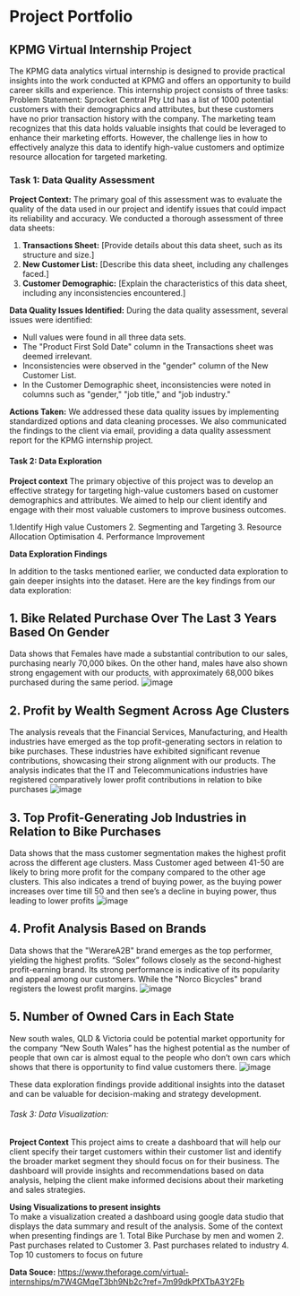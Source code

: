 # Project Portfolio

## KPMG Virtual Internship Project

The KPMG data analytics virtual internship is designed to provide practical insights into the work conducted at KPMG and offers an opportunity to build career skills and experience. This internship project consists of three tasks:
Problem Statement:
                      Sprocket Central Pty Ltd has a list of 1000 potential customers with their demographics and attributes, but these customers have no prior transaction history with the company. The marketing team recognizes that this data holds valuable insights that could be leveraged to enhance their marketing efforts. 
However, the challenge lies in how to effectively analyze this data to identify high-value customers and optimize resource allocation for targeted marketing.


### Task 1: Data Quality Assessment

**Project Context:**
The primary goal of this assessment was to evaluate the quality of the data used in our project and identify issues that could impact its reliability and accuracy. We conducted a thorough assessment of three data sheets:

1. **Transactions Sheet:** [Provide details about this data sheet, such as its structure and size.]
2. **New Customer List:** [Describe this data sheet, including any challenges faced.]
3. **Customer Demographic:** [Explain the characteristics of this data sheet, including any inconsistencies encountered.]

**Data Quality Issues Identified:**
During the data quality assessment, several issues were identified:

- Null values were found in all three data sets.
- The "Product First Sold Date" column in the Transactions sheet was deemed irrelevant.
- Inconsistencies were observed in the "gender" column of the New Customer List.
- In the Customer Demographic sheet, inconsistencies were noted in columns such as "gender," "job title," and "job industry."

**Actions Taken:**
We addressed these data quality issues by implementing standardized options and data cleaning processes. We also communicated the findings to the client via email, providing a data quality assessment report for the KPMG internship project.

#### Task 2: Data Exploration

**Project context**
The primary objective of this project was to develop an effective strategy for targeting high-value customers based on customer demographics and attributes. We aimed to help our client identify and engage with their most valuable customers to improve business outcomes.

1.Identify High value Customers
2. Segmenting and Targeting
3. Resource Allocation Optimisation
4. Performance Improvement

**Data Exploration Findings**

In addition to the tasks mentioned earlier, we conducted data exploration to gain deeper insights into the dataset. Here are the key findings from our data exploration:

## 1. Bike Related Purchase Over The Last 3 Years Based On Gender
Data shows that Females have made a substantial contribution to our sales, purchasing nearly 70,000 bikes. 
On the other hand, males have also shown strong engagement with our products, with approximately 68,000 bikes purchased during the same period.
![image](https://github.com/Gunavazhagi/project_portfolio/assets/145430936/3ec9b064-ea51-499d-82af-3e0f36a50cd4)

## 2. Profit by Wealth Segment Across Age Clusters
The analysis reveals that the Financial Services, Manufacturing, and Health industries have emerged as the top profit-generating sectors in relation to bike purchases. 
These industries have exhibited significant revenue contributions, showcasing their strong alignment with our products.
The analysis indicates that the IT and Telecommunications industries have registered comparatively lower profit contributions in relation to bike purchases
![image](https://github.com/Gunavazhagi/project_portfolio/assets/145430936/38b4489f-dc25-4873-ba31-b0f2571bed55)

## 3. Top Profit-Generating Job Industries in Relation to Bike Purchases
Data shows that the mass customer segmentation makes the highest profit across the different age clusters.
 Mass Customer aged between 41-50 are likely to bring more profit for the company compared to the other age clusters.
 This also indicates a trend of buying power, as the buying power increases over time till 50 and then see’s a decline in buying power, thus leading to lower profits
![image](https://github.com/Gunavazhagi/project_portfolio/assets/145430936/1ff09e17-f5ef-4677-901c-e33f0ad2126f)

## 4. Profit Analysis Based on Brands
Data shows that the "WerareA2B" brand emerges as the top performer, yielding the highest profits.
“Solex” follows closely as the second-highest profit-earning brand. Its strong performance is indicative of its popularity and appeal among our customers.
While the "Norco Bicycles" brand registers the lowest profit margins.
![image](https://github.com/Gunavazhagi/project_portfolio/assets/145430936/9dcee1b4-d5f1-437f-b30f-5c65964527ba)

## 5. Number of Owned Cars in Each State
New south wales, QLD & Victoria could be potential market opportunity for the company
 “New South Wales” has the highest potential as the number of people that own car is almost equal to the people who don’t own cars which shows that there is opportunity to find value customers there.
![image](https://github.com/Gunavazhagi/project_portfolio/assets/145430936/f323a007-5614-463b-99fc-1454db7d4a9e)

These data exploration findings provide additional insights into the dataset and can be valuable for decision-making and strategy development.

###### Task 3: Data Visualization:

**Project Context**
This project aims to create a dashboard that will help our client specify their target customers within their customer list and identify the broader market segment they should focus on for their business. The dashboard will provide insights and recommendations based on data analysis, helping the client make informed decisions about their marketing and sales strategies.

**Using Visualizations to present insights**  
  To make a visualization created a dashboard using google data studio that displays the data summary and result of the analysis. Some of the context when presenting findings are
      1. Total Bike Purchase by men and women
      2. Past purchases related to Customer
      3. Past purchases related to industry
      4. Top 10 customers to focus on future

**Data Souce:**
https://www.theforage.com/virtual-internships/m7W4GMqeT3bh9Nb2c?ref=7m99dkPfXTbA3Y2Fb
